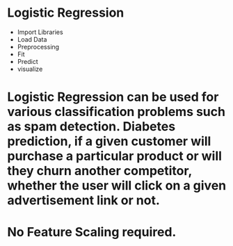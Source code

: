 # Logistic Regression
 * Import Libraries
 * Load Data
 * Preprocessing
 * Fit
 * Predict
 * visualize
 
# Logistic Regression can be used for various classification problems such as spam detection. Diabetes prediction, if a given customer will purchase a particular product or will they churn another competitor, whether the user will click on a given advertisement link or not.

# No Feature Scaling required.

